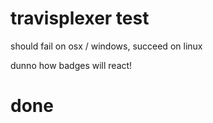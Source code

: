 # travisplexer test

should fail on osx / windows, succeed on linux

dunno how badges will react!


# done
